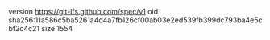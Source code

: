 version https://git-lfs.github.com/spec/v1
oid sha256:11a586c5ba5261a4d4a7fb126cf00ab03e2ed539fb399dc793ba4e5cbf2c4c21
size 1554
